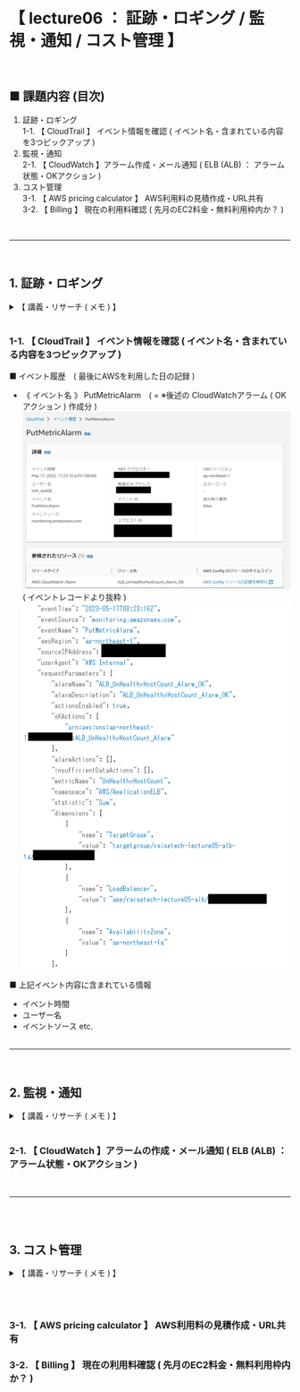 #  【 lecture06 ： 証跡・ロギング / 監視・通知 / コスト管理 】

<br>

## ■ 課題内容 (目次)
1. 証跡・ロギング<br>
    1-1. 【 CloudTrail 】 イベント情報を確認 ( イベント名・含まれている内容を3つピックアップ )
2. 監視・通知<br>
    2-1. 【 CloudWatch 】アラーム作成・メール通知 ( ELB (ALB) ： アラーム状態・OKアクション )
3. コスト管理<br>
    3-1. 【 AWS pricing calculator 】 AWS利用料の見積作成・URL共有<br>
    3-2. 【 Billing 】 現在の利用料確認 ( 先月のEC2料金・無料利用枠内か？ )

<br>

---

<br>

## 1. 証跡・ロギング
<details><summary>【 講義・リサーチ ( メモ ) 】</summary>

<br>

■ CloudTrail　( AWSイベントの記録・証跡保存 )<br>
- デフォルトで有効化されており、イベント履歴は90日間保存可能<br>
( ※90日以上保存させる場合は、証跡を作成し S3 へ保存 )
- アプリケーションの証跡は確保しないため、その際はアプリケーションのログを確認
- 簡易な検索機能しかないため、必要に応じて 別途 Amazon Athena で SQL検索するなど組み合わせが必要
- 【 参考リンク 】 [AWS CloudTrailを触ってみた](https://www.youtube.com/watch?v=erDYixgVJ0o)<br>

<br>

■ Config　(各種リソースの変更履歴を保管するサービス)<br>

<br>

---

■ セキュリティ侵害時の証跡サービスの使い方<br>
- CloudTrail で大まかな侵入時間を把握、Config でリソースに対してどのような変更がされたかを確認<br>

---

<br>

■ VPCフローログ　( VPC内のログを取るサービス )<br>
- VPC作成後、有効化が必要<br>
- ENIの通信ログを取得<br>
- 保存先 及び 使い分け<br>
( ① CloudWatch Logs ( 短期保存：例. 7日程度 ) / ② S3 ( 長期保存 ) )<br>
( 補足：別途、ポリシー作成・アタッチ等作業が必要 )<br>

■ CloudWatch Logs　( OS管理せずログ閲覧を可能とするサービス )<br>

■ 障害調査フロー<br>
1. 事象確認
2. 各種ログ確認
3. 原因特定
4. 障害調査 及び 対処<br>

<br>

■ ログ取得 / 保存することの意義　( = ※自分・チーム・顧客・システムを守ること )<br>

<br>

---

</details>

<br>

### 1-1. 【 CloudTrail 】 イベント情報を確認 ( イベント名・含まれている内容を3つピックアップ )

■ イベント履歴　( 最後にAWSを利用した日の記録 )<br>
- 《 イベント名 》 PutMetricAlarm　( = ※後述の CloudWatchアラーム ( OKアクション ) 作成分 )
![event_history01](.images/../images/CloudTrail/event_history01.png)<br>
( イベントレコードより抜粋 )<br>
![event_history02](.images/../images/CloudTrail/event_history02.png)<br>

■ 上記イベント内容に含まれている情報
- イベント時間
- ユーザー名
- イベントソース etc.<br><br>

---

<br>

## 2. 監視・通知

<details><summary>【 講義・リサーチ ( メモ ) 】</summary>

<br>

■ CloudWatch　( 監視関連機能を提供 )<br>

《 主な機能 3種 》<br>
1. メトリクス ( 各種リソースの情報採取 )<br>
( ※EC2・RDSのモニタリング タブより標準メトリクスが確認可能 )<br>
1. アラーム ( メトリクス情報を元に閾値を設定し、条件に該当すればアラーム発報・通知 )<br>
1.  メトリクスフィルター ( CloudWatch Logs メトリクスフィルター：フィルタリング機能を提供 )<br>
( ※閾値だけでなく、ログ内容に応じてアラーム発報・通知も可能 ( 例. rootログイン時に通知 等 ) )<br>
( ※設定次第では、アプリケーションのログとも連携が可能 )<br>

<br>

---

</details>

<br>

### 2-1. 【 CloudWatch 】アラームの作成・メール通知 ( ELB (ALB) ： アラーム状態・OKアクション )


<br>

---

<br><br>
## 3. コスト管理
<details><summary>【 講義・リサーチ ( メモ ) 】</summary>

</details>

<br><br>
### 3-1. 【 AWS pricing calculator 】 AWS利用料の見積作成・URL共有
### 3-2. 【 Billing 】 現在の利用料確認 ( 先月のEC2料金・無料利用枠内か？ )
